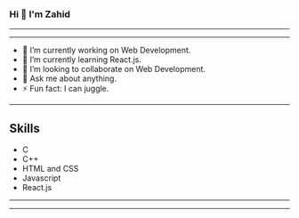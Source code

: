 ### Hi 👋 I'm Zahid

---
---

- 🔭 I’m currently working on Web Development.
- 🌱 I’m currently learning React.js.
- 👯 I’m looking to collaborate on Web Development.
- 💬 Ask me about anything.
- ⚡ Fun fact: I can juggle.
---
## Skills
- C
- C++
- HTML and CSS
- Javascript
- React.js


---
---

